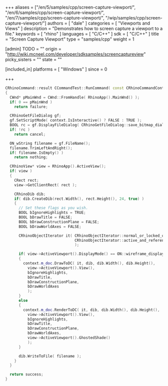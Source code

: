 +++
aliases = ["/en/5/samples/cpp/screen-capture-viewport/", "/en/6/samples/cpp/screen-capture-viewport/", "/en/7/samples/cpp/screen-capture-viewport/", "/wip/samples/cpp/screen-capture-viewport/"]
authors = [ "dale" ]
categories = [ "Viewports and Views" ]
description = "Demonstrates how to screen capture a viewport to a file."
keywords = [ "rhino" ]
languages = [ "C/C++" ]
sdk = [ "C/C++" ]
title = "Screen Capture Viewport"
type = "samples/cpp"
weight = 1

[admin]
TODO = ""
origin = "http://wiki.mcneel.com/developer/sdksamples/screencaptureview"
picky_sisters = ""
state = ""

[included_in]
platforms = [ "Windows" ]
since = 0

+++

```cpp
CRhinoCommand::result CCommandTest::RunCommand( const CRhinoCommandContext& context )
{
  CWnd* pMainWnd = CWnd::FromHandle( RhinoApp().MainWnd() );
  if( 0 == pMainWnd )
    return failure;

  CRhinoGetFileDialog gf;
  gf.SetScriptMode( context.IsInteractive() ? FALSE : TRUE );
  BOOL rc = gf.DisplayFileDialog( CRhinoGetFileDialog::save_bitmap_dialog, 0, pMainWnd );
  if( !rc )
    return cancel;

  ON_wString filename = gf.FileName();
  filename.TrimLeftAndRight();
  if( filename.IsEmpty() )
    return nothing;

  CRhinoView* view = RhinoApp().ActiveView();
  if( view )
  {
    CRect rect;
    view->GetClientRect( rect );

    CRhinoDib dib;
    if( dib.CreateDib(rect.Width(), rect.Height(), 24, true) )
    {
      // Set these flags as you wish.
      BOOL bIgnoreHighlights = TRUE;
      BOOL bDrawTitle = FALSE;
      BOOL bDrawConstructionPlane = FALSE;
      BOOL bDrawWorldAxes = FALSE;

      CRhinoObjectIterator it( CRhinoObjectIterator::normal_or_locked_objects,
                               CRhinoObjectIterator::active_and_reference_objects
                               );

      if( view->ActiveViewport().DisplayMode() == ON::wireframe_display )
      {
        context.m_doc.DrawToDC( it, dib, dib.Width(), dib.Height(),
          view->ActiveViewport().View(),
          bIgnoreHighlights,
          bDrawTitle,
          bDrawConstructionPlane,
          bDrawWorldAxes
          );
      }
      else
      {
        context.m_doc.RenderToDC( it, dib, dib.Width(), dib.Height(),
          view->ActiveViewport().View(),
          bIgnoreHighlights,
          bDrawTitle,
          bDrawConstructionPlane,
          bDrawWorldAxes,
          view->ActiveViewport().GhostedShade()
          );
      }

      dib.WriteToFile( filename );
    }
  }

  return success;
}
```
